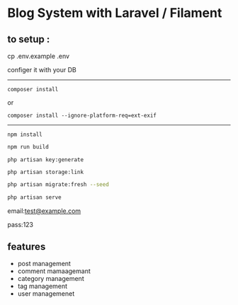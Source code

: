 # Blog System with Laravel / Filament

## to setup :

cp .env.example .env

configer it with your DB

------------------------------------------
```
composer install
```
or 
```
composer install --ignore-platform-req=ext-exif
```
----------------------------------------------

```
npm install
```

```bash
npm run build
```

```
php artisan key:generate
```

```
php artisan storage:link
```

```bash
php artisan migrate:fresh --seed
```

```bash
php artisan serve
```

email:test@example.com

pass:123

## features
- post management
- comment mamaagemant
- category management
- tag management
- user managemenet
